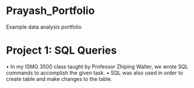 # Prayash_Portfolio
Example data analysis portfolio

# Project 1: SQL Queries
• In my ISMG 3500 class taught by Professor Zhiping Walter, we wrote SQL commands to accomplish the given task.
• SQL was also used in order to create table and make changes to the table.
